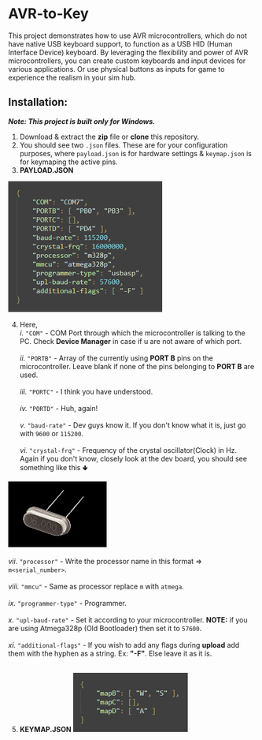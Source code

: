 # AVR-to-Key
This project demonstrates how to use AVR microcontrollers, which do not have native USB keyboard support, to function as a USB HID (Human Interface Device) keyboard. By leveraging the flexibility and power of AVR microcontrollers, you can create custom keyboards and input devices for various applications. Or use physical buttons as inputs for game to experience the realism in your sim hub.

## Installation:

***Note: This project is built only for Windows.***

1. Download & extract the **zip** file or **clone** this repository.
2. You should see two `.json` files. These are for your configuration purposes, where `payload.json` is for hardware settings & `keymap.json` is for keymaping the active pins.<br>
3. **PAYLOAD.JSON**

![payload.json](images/payload.png)

4. Here,<br>
   *i.*    `"COM"` - COM Port through which the microcontroller is talking to the PC. Check **Device Manager** in case if u are not aware of which port.<br>
   <br>
   *ii.*   `"PORTB"` - Array of the currently using **PORT B** pins on the microcontroller. Leave blank if none of the pins belonging to **PORT B** are used.<br>
   <br>
   *iii.*  `"PORTC"` - I think you have understood.<br>
   <br>
   *iv.*   `"PORTD"` - Huh, again!<br>
   <br>
   *v.*    `"baud-rate"` - Dev guys know it. If you don't know what it is, just go with `9600` or `115200`.<br>
   <br>
   *vi.*   `"crystal-frq"` - Frequency of the crystal oscillator(Clock) in Hz. Again if you don't know, closely look at the dev board, you should see something like this 🢃<br>
 
![crystal](images/crystal.png)<br>
   <br>
   *vii.*   `"processor"` - Write the processor name in this format => `m<serial_number>`.<br>
   <br>
   *viii.*  `"mmcu"` - Same as processor replace `m` with `atmega`.<br>
   <br>
   *ix.* `"programmer-type"` - Programmer.<br>
   <br>
   *x.* `"upl-baud-rate"` - Set it according to your microcontroller. **NOTE:** if you are using Atmega328p (Old Bootloader) then set it to `57600`.<br>
   <br>
   *xi.* `"additional-flags"` - If you wish to add any flags during **upload** add them with the hyphen as a string. Ex: **"-F"**. Else leave it as it is.<br>
   <br>
   
5. **KEYMAP.JSON**
![keymap.json](images/keymap.png)<br>



